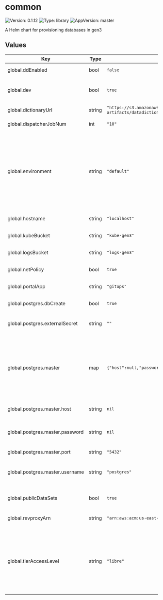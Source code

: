 # common

![Version: 0.1.12](https://img.shields.io/badge/Version-0.1.12-informational?style=flat-square) ![Type: library](https://img.shields.io/badge/Type-library-informational?style=flat-square) ![AppVersion: master](https://img.shields.io/badge/AppVersion-master-informational?style=flat-square)

A Helm chart for provisioning databases in gen3

## Values

| Key                             | Type   | Default                                                                              | Description                                                                                                                                                                                          |
| ------------------------------- | ------ | ------------------------------------------------------------------------------------ | ---------------------------------------------------------------------------------------------------------------------------------------------------------------------------------------------------- |
| global.ddEnabled                | bool   | `false`                                                                              | Whether Datadog is enabled.                                                                                                                                                                          |
| global.dev                      | bool   | `true`                                                                               | Whether the deployment is for development purposes.                                                                                                                                                  |
| global.dictionaryUrl            | string | `"https://s3.amazonaws.com/dictionary-artifacts/datadictionary/develop/schema.json"` | URL of the data dictionary.                                                                                                                                                                          |
| global.dispatcherJobNum         | int    | `"10"`                                                                               | Number of dispatcher jobs.                                                                                                                                                                           |
| global.environment              | string | `"default"`                                                                          | Environment name. This should be the same as vpcname if you're doing an AWS deployment. Currently this is being used to share ALB's if you have multiple namespaces. Might be used other places too. |
| global.hostname                 | string | `"localhost"`                                                                        | Hostname for the deployment.                                                                                                                                                                         |
| global.kubeBucket               | string | `"kube-gen3"`                                                                        | S3 bucket name for Kubernetes manifest files.                                                                                                                                                        |
| global.logsBucket               | string | `"logs-gen3"`                                                                        | S3 bucket name for log files.                                                                                                                                                                        |
| global.netPolicy                | bool   | `true`                                                                               | Whether network policies are enabled.                                                                                                                                                                |
| global.portalApp                | string | `"gitops"`                                                                           | Portal application name.                                                                                                                                                                             |
| global.postgres.dbCreate        | bool   | `true`                                                                               | Whether the database should be created.                                                                                                                                                              |
| global.postgres.externalSecret  | string | `""`                                                                                 | Name of external secret. Disabled if empty                                                                                                                                                           |
| global.postgres.master          | map    | `{"host":null,"password":null,"port":"5432","username":"postgres"}`                  | Master credentials to postgres. This is going to be the default postgres server being used for each service, unless each service specifies their own postgres                                        |
| global.postgres.master.host     | string | `nil`                                                                                | hostname of postgres server                                                                                                                                                                          |
| global.postgres.master.password | string | `nil`                                                                                | password for superuser in postgres. This is used to create or restore databases                                                                                                                      |
| global.postgres.master.port     | string | `"5432"`                                                                             | Port for Postgres.                                                                                                                                                                                   |
| global.postgres.master.username | string | `"postgres"`                                                                         | username of superuser in postgres. This is used to create or restore databases                                                                                                                       |
| global.publicDataSets           | bool   | `true`                                                                               | Whether public datasets are enabled.                                                                                                                                                                 |
| global.revproxyArn              | string | `"arn:aws:acm:us-east-1:123456:certificate"`                                         | ARN of the reverse proxy certificate.                                                                                                                                                                |
| global.tierAccessLevel          | string | `"libre"`                                                                            | Access level for tiers. acceptable values for `tier_access_level` are: `libre`, `regular` and `private`. If omitted, by default common will be treated as `private`                                  |

